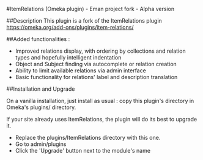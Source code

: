 #ItemRelations (Omeka plugin) - Eman project fork - Alpha version

##Description
This plugin is a fork of the ItemRelations plugin https://omeka.org/add-ons/plugins/item-relations/

##Added functionalities :

- Improved relations display, with ordering by collections and relation types and hopefully intelligent indentation
- Object and Subject finding via autocomplete or relation creation
- Ability to limit available relations via admin interface
- Basic functionality for relations' label and description translation

##Installation and Upgrade

On a vanilla installation, just install as usual : copy this plugin's directory in Omeka's plugins/ directory.

If your site already uses ItemRelations, the plugin will do its best to upgrade it.

- Replace the plugins/ItemRelations directory with this one.
- Go to admin/plugins
- Click the 'Upgrade' button next to the module's name


##

